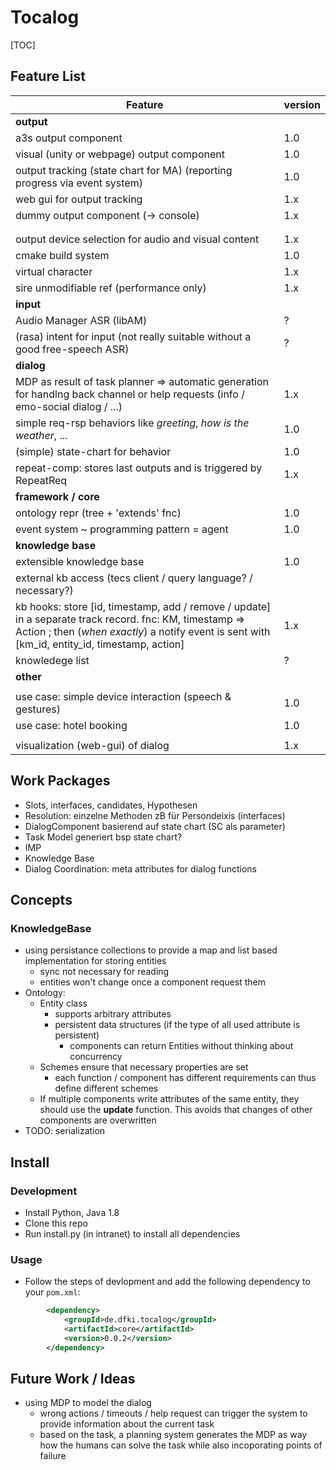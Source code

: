 # Tocalog

[TOC]

## Feature List

| Feature                                                      | version |
| ------------------------------------------------------------ | ------- |
| **output**                                                   |         |
| a3s output component                                         | 1.0     |
| visual (unity or webpage) output component                   | 1.0     |
| output tracking (state chart for MA) (reporting progress via event system) | 1.0     |
| web gui for output tracking                                  | 1.x     |
| dummy output component (-> console)                          | 1.x     |
|                                                              |         |
|                                                              |         |
| output device selection for audio and visual content         | 1.x     |
| cmake build system                                           | 1.0     |
| virtual character                                            | 1.x     |
| sire unmodifiable ref (performance only)                     | 1.x     |
| **input**                                                    |         |
| Audio Manager ASR (libAM)                                    | ?       |
| (rasa) intent for input (not really suitable without a good free-speech ASR) | ?       |
| **dialog**                                                   |         |
| MDP as result of task planner => automatic generation for handlng back channel or help requests (info / emo-social dialog / ...) | 1.x     |
| simple req-rsp behaviors like *greeting*, *how is the weather*, ... | 1.0     |
| (simple) state-chart for behavior                            | 1.0     |
| repeat-comp: stores last outputs and is triggered by RepeatReq | 1.x     |
| **framework / core**                                         |         |
| ontology repr (tree + 'extends' fnc)                         | 1.0     |
| event system ~ programming pattern = agent                   | 1.0     |
| **knowledge base**                                           |         |
| extensible knowledge base                                    | 1.0     |
| external kb access (tecs client / query language? / necessary?) |         |
| kb hooks: store [id, timestamp, add / remove / update] in a separate track record. fnc: KM, timestamp => Action ; then (*when exactly*) a notify event is sent with [km_id, entity_id, timestamp, action] | 1.x     |
| knowledege list                                              | ?       |
| **other**                                                    |         |
|                                                              |         |
| use case: simple device interaction (speech & gestures)      | 1.0     |
| use case: hotel booking                                      | 1.0     |
|                                                              |         |
| visualization (web-gui) of dialog                            | 1.x     |




## Work Packages
- Slots, interfaces, candidates, Hypothesen
- Resolution: einzelne Methoden zB für Persondeixis (interfaces)
- DialogComponent basierend auf state chart (SC als parameter)
- Task Model generiert bsp state chart?
- IMP
- Knowledge Base
- Dialog Coordination: meta attributes for dialog functions




## Concepts
### KnowledgeBase
- using persistance collections to provide a map and list based implementation for storing entities
    - sync not necessary for reading
    - entities won't change once a component request them
- Ontology: 
    - Entity class 
      - supports arbitrary attributes
      - persistent data structures (if the type of all used attribute is persistent)
        - components can return Entities without thinking about concurrency
    - Schemes ensure that necessary properties are set
      - each function / component has different requirements can thus define different schemes
    - If multiple components write attributes of the same entity, they should use the **update** function. This avoids that changes of other components are overwritten
- TODO: serialization



## Install

### Development
- Install Python, Java 1.8
- Clone this repo
- Run install.py (in intranet) to install all dependencies

### Usage
- Follow the steps of devlopment and add the following dependency to your `pom.xml`:
```xml
        <dependency>
            <groupId>de.dfki.tocalog</groupId>
            <artifactId>core</artifactId>
            <version>0.0.2</version>
        </dependency>
```


## Future Work / Ideas
- using MDP to model the dialog
    - wrong actions / timeouts / help request can trigger the system to provide information about the current task
    - based on the task, a planning system generates the MDP as way how the humans can solve the task while also incoporating points of failure


